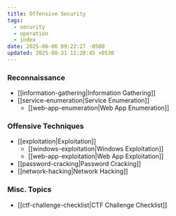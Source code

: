 ```yaml
---
title: Offensive Security
tags:
  - security
  - operation
  - index
date: 2025-06-06 09:22:27 -0500
updated: 2025-08-31 11:20:45 +0530
---
```


### Reconnaissance

* [[information-gathering|Information Gathering]]
* [[service-enumeration|Service Enumeration]]
	* [[web-app-enumeration|Web App Enumeration]]

### Offensive Techniques

* [[exploitation|Exploitation]]
	* [[windows-exploitation|Windows Exploitation]]
	* [[web-app-exploitation|Web App Exploitation]]
* [[password-cracking|Password Cracking]]
* [[network-hacking|Network Hacking]]

### Misc. Topics

* [[ctf-challenge-checklist|CTF Challenge Checklist]]
